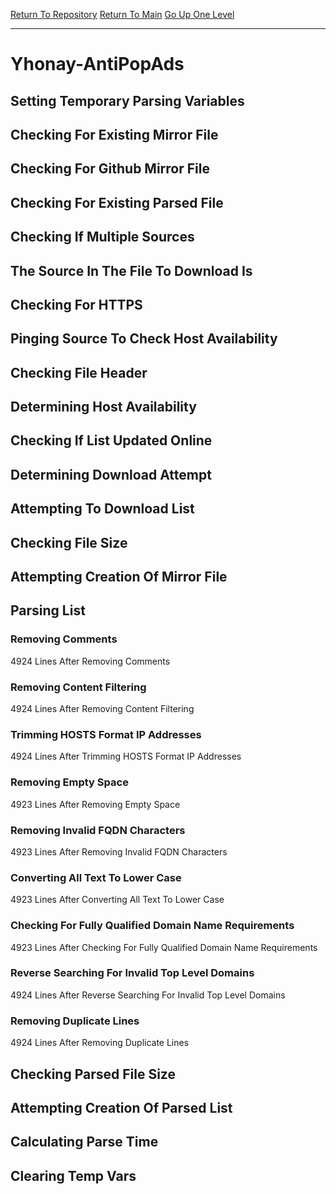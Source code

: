 [Return To Repository](https://github.com/deathbybandaid/piholeparser/)
[Return To Main](https://github.com/deathbybandaid/piholeparser/blob/master/RecentRunLogs/Mainlog.md)
[Go Up One Level](https://github.com/deathbybandaid/piholeparser/blob/master/RecentRunLogs/TopLevelScripts/30-Processing-Blacklists.md)
____________________________________
# Yhonay-AntiPopAds
## Setting Temporary Parsing Variables
## Checking For Existing Mirror File
## Checking For Github Mirror File
## Checking For Existing Parsed File
## Checking If Multiple Sources
## The Source In The File To Download Is
## Checking For HTTPS
## Pinging Source To Check Host Availability
## Checking File Header
## Determining Host Availability
## Checking If List Updated Online
## Determining Download Attempt
## Attempting To Download List
## Checking File Size
## Attempting Creation Of Mirror File
## Parsing List
### Removing Comments
4924 Lines After Removing Comments
### Removing Content Filtering
4924 Lines After Removing Content Filtering
### Trimming HOSTS Format IP Addresses
4924 Lines After Trimming HOSTS Format IP Addresses
### Removing Empty Space
4923 Lines After Removing Empty Space
### Removing Invalid FQDN Characters
4923 Lines After Removing Invalid FQDN Characters
### Converting All Text To Lower Case
4923 Lines After Converting All Text To Lower Case
### Checking For Fully Qualified Domain Name Requirements
4923 Lines After Checking For Fully Qualified Domain Name Requirements
### Reverse Searching For Invalid Top Level Domains
4924 Lines After Reverse Searching For Invalid Top Level Domains
### Removing Duplicate Lines
4924 Lines After Removing Duplicate Lines
## Checking Parsed File Size
## Attempting Creation Of Parsed List
## Calculating Parse Time
## Clearing Temp Vars
